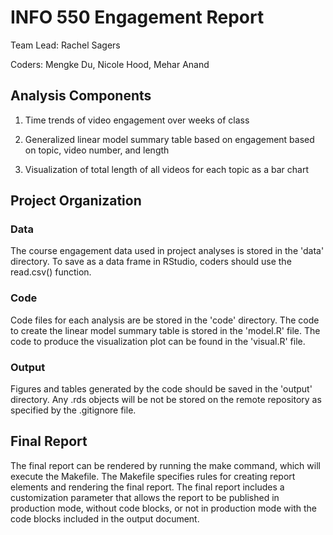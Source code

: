 # INFO 550 Engagement Report

Team Lead: Rachel Sagers

Coders: Mengke Du, Nicole Hood, Mehar Anand

## Analysis Components

1. Time trends of video engagement over weeks of class

2. Generalized linear model summary table based on engagement based on topic, video number, and length

3. Visualization of total length of all videos for each topic as a bar chart

## Project Organization

### Data

The course engagement data used in project analyses is stored in the 'data' directory. To save as a data frame in RStudio, coders should use the read.csv() function.

### Code

Code files for each analysis are be stored in the 'code' directory. The code to create the linear model summary table is stored in the 'model.R' file. The code to produce the visualization plot can be found in the 'visual.R' file.

### Output

Figures and tables generated by the code should be saved in the 'output' directory. Any .rds objects will be not be stored on the remote repository as specified by the .gitignore file.

## Final Report

The final report can be rendered by running the make command, which will execute the Makefile. The Makefile specifies rules for creating report elements and rendering the final report. The final report includes a customization parameter that allows the report to be published in production mode, without code blocks, or not in production mode with the code blocks included in the output document.
